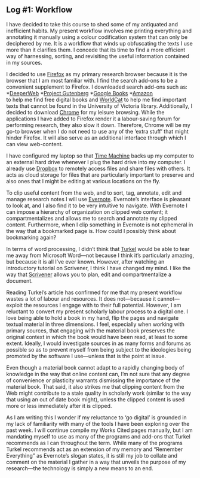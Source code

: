 ## Log #1: Workflow  

I have decided to take this course to shed some of my antiquated and inefficient habits. My present workflow involves me printing everything and annotating it manually using a colour codification system that can only be deciphered by me. It is a workflow that winds up obfuscating the texts I use more than it clarifies them. I concede that its time to find a more efficient way of harnessing, sorting, and revisiting the useful information contained in my sources.  
   
I decided to use [Firefox](http://goo.gl/M8UwS) as my primary research browser because it is the browser that I am most familiar with. I find the search add-ons to be a convenient supplement to Firefox. I downloaded search add-ons such as: 
*[DeeperWeb](http://goo.gl/h0NcM) 
*[Project Gutenberg](http://goo.gl/2mZ5L) 
*[Google Books](http://goo.gl/DeYMT) 
*[Amazon](http://goo.gl/RvZv5)   
to help me find free digital books and [WorldCat](http://goo.gl/rfSR7) to help me find important texts that cannot be found in the University of Victoria library. Additionally, I decided to download [Chrome](https://www.google.com/intl/en/chrome/browser/) for my leisure browsing. While the applications I have added to Firefox render it a labour-saving forum for performing research, they also slow it down. Therefore, Chrome will be my go-to browser when I do not need to use any of the ‘extra stuff’ that might hinder Firefox. It will also serve as an additional interface through which I can view web-content.  

I have configured my laptop so that [Time Machine](http://support.apple.com/kb/HT1427) backs up my computer to an external hard drive whenever I plug the hard drive into my computer. I already use [Dropbox](https://www.dropbox.com/) to remotely access files and share files with others. It acts as cloud storage for files that are particularly important to preserve and also ones that I might be editing at various locations on the fly.  

To clip useful content from the web, and to sort, tag, annotate, edit and manage research notes I will use [Evernote](http://evernote.com/). Evernote’s interface is pleasant to look at, and I also find it to be very intuitive to navigate. With Evernote I can impose a hierarchy of organization on clipped web content; it compartmentalizes and allows me to search and annotate my clipped content. Furthermore, when I clip something in Evernote is not ephemeral in the way that a bookmarked page is. How could I possibly think about bookmarking again?  

In terms of word processing, I didn’t think that [Turkel](http://williamjturkel.net/how-to/) would be able to tear me away from Microsoft Word—not because I think it’s particularly amazing, but because it is all I’ve ever known. However, after watching an introductory tutorial on Scrivener, I think I have changed my mind. I like the way that [Scrivener](http://www.literatureandlatte.com/scrivener.php) allows you to plan, edit and compartmentalize a document.  
   
Reading Turkel’s article has confirmed for me that my present workflow wastes a lot of labour and resources. It does not—because it cannot—exploit the resources I engage with to their full potential. However, I am reluctant to convert my present scholarly labour process to a digital one. I love being able to hold a book in my hand, flip the pages and navigate textual material in three dimensions. I feel, especially when working with primary sources, that engaging with the material book preserves the original context in which the book would have been read, at least to some extent. Ideally, I would investigate sources in as many forms and forums as possible so as to prevent myself from being subject to the ideologies being promoted by the software I use—unless that is the point at issue.  
 
Even though a material book cannot adapt to a rapidly changing body of knowledge in the way that online content can, I’m not sure that any degree of convenience or plasticity warrants dismissing the importance of the material book. That said, it also strikes me that clipping content from the Web might contribute to a stale quality in scholarly work (similar to the way that using an out of date book might), unless the clipped content is used more or less immediately after it is clipped.  

As I am writing this I wonder if my reluctance to ‘go digital’ is grounded in my lack of familiarity with many of the tools I have been exploring over the past week. I will continue compile my Works Cited pages manually, but I am mandating myself to use as many of the programs and add-ons that Turkel recommends as I can throughout the term. While many of the programs Turkel recommends act as an extension of my memory and “Remember Everything” as Evernote’s slogan states, it is still my job to collate and comment on the material I gather in a way that unveils the purpose of my research—the technology is simply a new means to an end.  


